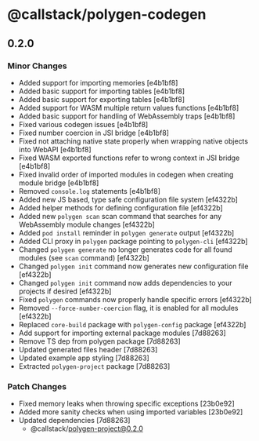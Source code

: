 # @callstack/polygen-codegen

## 0.2.0

### Minor Changes

- Added support for importing memories [e4b1bf8]
- Added basic support for importing tables [e4b1bf8]
- Added basic support for exporting tables [e4b1bf8]
- Added support for WASM multiple return values functions [e4b1bf8]
- Added basic support for handling of WebAssembly traps [e4b1bf8]
- Fixed various codegen issues [e4b1bf8]
- Fixed number coercion in JSI bridge [e4b1bf8]
- Fixed not attaching native state properly when wrapping native objects into WebAPI [e4b1bf8]
- Fixed WASM exported functions refer to wrong context in JSI bridge [e4b1bf8]
- Fixed invalid order of imported modules in codegen when creating module bridge [e4b1bf8]
- Removed `console.log` statements [e4b1bf8]
- Added new JS based, type safe configuration file system [ef4322b]
- Added helper methods for defining configuration file [ef4322b]
- Added new `polygen scan` scan command that searches for any WebAssembly module changes [ef4322b]
- Added `pod install` reminder in `polygen generate` output [ef4322b]
- Added CLI proxy in `polygen` package pointing to `polygen-cli` [ef4322b]
- Changed `polygen generate` no longer generates code for all found modules (see `scan` command) [ef4322b]
- Changed `polygen init` command now generates new configuration file [ef4322b]
- Changed `polygen init` command now adds dependencies to your projects if desired [ef4322b]
- Fixed `polygen` commands now properly handle specific errors [ef4322b]
- Removed `--force-number-coercion` flag, it is enabled for all modules [ef4322b]
- Replaced `core-build` package with `polygen-config` package [ef4322b]
- Add support for importing external package modules [7d88263]
- Remove TS dep from polygen package [7d88263]
- Updated generated files header [7d88263]
- Updated example app styling [7d88263]
- Extracted `polygen-project` package [7d88263]

### Patch Changes

- Fixed memory leaks when throwing specific exceptions [23b0e92]
- Added more sanity checks when using imported variables [23b0e92]
- Updated dependencies [7d88263]
  - @callstack/polygen-project@0.2.0

